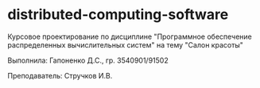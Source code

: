 # distributed-computing-software

Курсовое проектирование по дисциплине "Программное обеспечение распределенных вычислительных систем"
на тему "Салон красоты"

Выполнила:
Гапоненко Д.С., гр. 3540901/91502

Преподаватель:
Стручков И.В.
